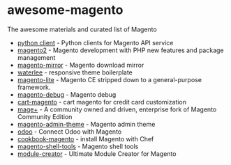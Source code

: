# awesome-magento
The awesome materials and curated list of  Magento 

- [python client](https://github.com/openlabs/magento) - Python clients for Magento API service
- [magento2](https://github.com/magento/magento2) - Magento development with PHP new features and package management
- [magento-mirror](https://github.com/OpenMage/magento-mirror) - Magento download mirror
- [waterlee](https://github.com/zeljkoprsa/waterlee-boilerplate) - responsive theme boilerplate
- [magento-lite](https://github.com/colinmollenhour/magento-lite) - Magento CE stripped down to a general-purpose framework.
- [magento-debug](https://github.com/madalinoprea/magneto-debug) - Magento debug
- [cart-magento](https://github.com/mercadopago/cart-magento) - cart magento for credit card customization
- [mage+](https://github.com/mageplus/mageplus) - A community owned and driven, enterprise fork of Magento Community Edition
- [magento-admin-theme](https://github.com/jreinke/magento-admin-theme) - Magento admin theme
- [odoo](https://github.com/OCA/connector-magento) - Connect Odoo with Magento
- [cookbook-magento](https://github.com/yevgenko/cookbook-magento) - install Magento with Chef
- [magento-shell-tools](https://github.com/ticean/magento-shell-tools) - Magento shell tools
- [module-creator](https://github.com/tzyganu/UMC1.9) - Ultimate Module Creator for Magento
